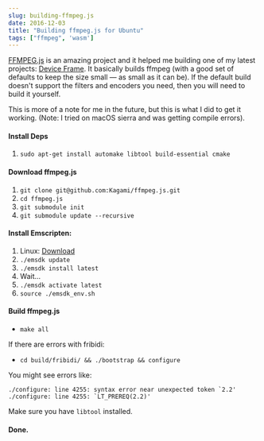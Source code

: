 ```yaml
---
slug: building-ffmpeg.js
date: 2016-12-03
title: "Building ffmpeg.js for Ubuntu"
tags: ["ffmpeg", 'wasm']
---
```


[FFMPEG.js](https://github.com/Kagami/ffmpeg.js) is an amazing project and it helped me
building one of my latest projects: [Device
Frame](https://paulkinlan.github.io/deviceframe.es/). It basically builds 
ffmpeg (with a good set of defaults to keep the size small &mdash; as small
as it can be).  If the default build doesn't support the filters and encoders
you need, then you will need to build it yourself.

This is more of a note for me in the future, but this is what I did to get it
working. (Note: I tried on macOS sierra and was getting compile errors).

#### Install Deps

1. `sudo apt-get install automake libtool build-essential cmake`


#### Download ffmpeg.js

1. `git clone git@github.com:Kagami/ffmpeg.js.git`
2. `cd ffmpeg.js`
3. `git submodule init`
4. `git submodule update --recursive`


#### Install Emscripten:

1. Linux: [Download](https://s3.amazonaws.com/mozilla-games/emscripten/releases/emsdk-portable.tar.gz)
2. `./emsdk update`
3. `./emsdk install latest`
4. Wait...
5. `./emsdk activate latest`
6. `source ./emsdk_env.sh`

#### Build ffmpeg.js

* `make all`

If there are errors with fribidi:

* `cd build/fribidi/ && ./bootstrap && configure`

You might see errors like:

```shell
./configure: line 4255: syntax error near unexpected token `2.2'
./configure: line 4255: `LT_PREREQ(2.2)'
```
Make sure you have `libtool` installed.

#### Done.
